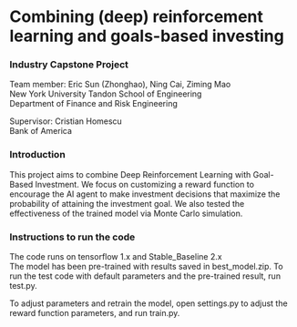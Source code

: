 # Combining (deep) reinforcement learning and goals-based investing
### Industry Capstone Project

Team member: Eric Sun (Zhonghao), Ning Cai, Ziming Mao </br>
New York University Tandon School of Engineering </br>
Department of Finance and Risk Engineering </br>

Supervisor: Cristian Homescu </br>
Bank of America </br>

### Introduction

This project aims to combine Deep Reinforcement Learning with Goal-Based Investment. We focus on customizing a reward function to encourage the AI agent to make investment decisions that maximize the probability of attaining the investment goal. We also tested the effectiveness of the trained model via Monte Carlo simulation.


### Instructions to run the code

The code runs on tensorflow 1.x and Stable_Baseline 2.x  </br>
The model has been pre-trained with results saved in best_model.zip. To run the test code with default parameters and the pre-trained result, run test.py. </br>

To adjust parameters and retrain the model, open settings.py to adjust the reward function parameters, and run train.py.

